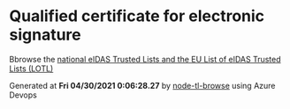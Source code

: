 # Qualified certificate for electronic signature 
 Bbrowse the [national eIDAS Trusted Lists and the EU List of eIDAS Trusted Lists (LOTL)](https://webgate.ec.europa.eu/tl-browser/#/) 
 
 
Generated at **Fri 04/30/2021  0:06:28.27** by [node-tl-browse](https://github.com/ymedlop/node-tl-browser) using Azure Devops 
